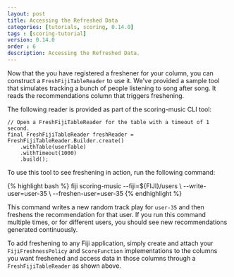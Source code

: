 ```yaml
---
layout: post
title: Accessing the Refreshed Data
categories: [tutorials, scoring, 0.14.0]
tags : [scoring-tutorial]
version: 0.14.0
order : 6
description: Accessing the Refreshed Data.
---
```

Now that the you have registered a freshener for your column, you can construct a
`FreshFijiTableReader` to use it. We've provided a sample tool that simulates tracking
a bunch of people listening to song after song. It reads the recommendations column that
triggers freshening.

The following reader is provided as part of the
scoring-music CLI tool:

    // Open a FreshFijiTableReader for the table with a timeout of 1 second.
    final FreshFijiTableReader freshReader = FreshFijiTableReader.Builder.create()
        .withTable(userTable)
        .withTimeout(1000)
        .build();

To use this tool to see freshening in action, run the following command:

<div class="userinput">
{% highlight bash %}
fiji scoring-music --fiji=${FIJI}/users \
--write-user=user-35 \
--freshen-user=user-35
{% endhighlight %}
</div>

This command writes a new random track play for `user-35` and then freshens the
recommendation for that user. If you run this command multiple times, or for different users,
you should see new recommendations generated continuously.

To add freshening to any Fiji application, simply create and attach your
`FijiFreshnessPolicy` and `ScoreFunction` implementations to the columns you want
freshened and access data in those columns through a `FreshFijiTableReader` as shown above.

